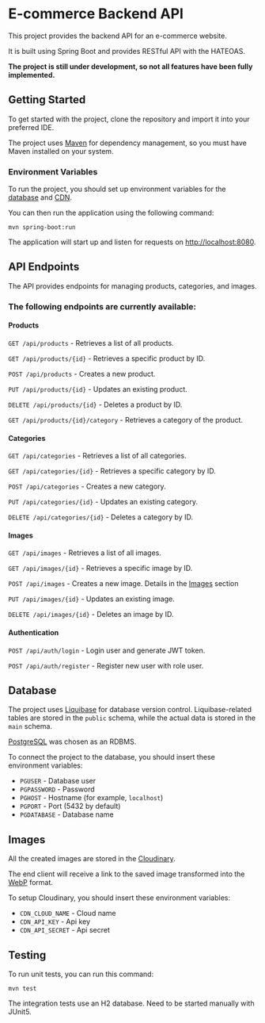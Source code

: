 # E-commerce Backend API

This project provides the backend API for an e-commerce website.

It is built using Spring Boot and provides RESTful API with the HATEOAS.

**The project is still under development, so not all features have been fully implemented.**

## Getting Started

To get started with the project, clone the repository and import it into your preferred IDE.

The project uses [Maven](https://maven.apache.org/) for dependency management, so you must have Maven installed on your system.

### Environment Variables

To run the project, you should set up environment variables for the [database](#Database) and [CDN](#Images).

You can then run the application using the following command:
```
mvn spring-boot:run
```

The application will start up and listen for requests on <http://localhost:8080>.

## API Endpoints

The API provides endpoints for managing products, categories, and images.

### The following endpoints are currently available:

#### Products

`GET /api/products` - Retrieves a list of all products.

`GET /api/products/{id}` - Retrieves a specific product by ID.

`POST /api/products` - Creates a new product.

`PUT /api/products/{id}` - Updates an existing product.

`DELETE /api/products/{id}` - Deletes a product by ID.

`GET /api/products/{id}/category` - Retrieves a category of the product.

#### Categories

`GET /api/categories` - Retrieves a list of all categories.

`GET /api/categories/{id}` - Retrieves a specific category by ID.

`POST /api/categories` - Creates a new category.

`PUT /api/categories/{id}` - Updates an existing category.

`DELETE /api/categories/{id}` - Deletes a category by ID.

#### Images

`GET /api/images` - Retrieves a list of all images.

`GET /api/images/{id}` - Retrieves a specific image by ID.

`POST /api/images` - Creates a new image. Details in the [Images](#images) section

`PUT /api/images/{id}` - Updates an existing image.

`DELETE /api/images/{id}` - Deletes an image by ID.

#### Authentication

`POST /api/auth/login` - Login user and generate JWT token.

`POST /api/auth/register` - Register new user with role user.

## Database

The project uses [Liquibase](https://www.liquibase.com/) for database version control.
Liquibase-related tables are stored in the `public` schema, while the actual data is stored in the `main` schema.

[PostgreSQL](https://www.postgresql.org/) was chosen as an RDBMS.

To connect the project to the database, you should insert these environment variables:

* `PGUSER` - Database user
* `PGPASSWORD` - Password
* `PGHOST` - Hostname (for example, `localhost`)
* `PGPORT` - Port (5432 by default)
* `PGDATABASE` - Database name


## Images

All the created images are stored in the [Cloudinary](https://cloudinary.com/).

The end client will receive a link to the saved image transformed into the [WebP](https://developers.google.com/speed/webp/) format.

To setup Cloudinary, you should insert these environment variables:

* `CDN_CLOUD_NAME` - Cloud name
* `CDN_API_KEY` - Api key
* `CDN_API_SECRET` - Api secret

## Testing
To run unit tests, you can run this command:
```
mvn test
```

The integration tests use an H2 database. Need to be started manually with JUnit5.

